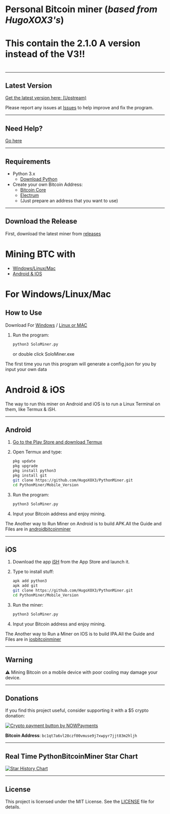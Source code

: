 # Personal Bitcoin miner (*based from HugoXOX3's*)
#
# This contain the 2.1.0 A version instead of the V3!!
#
___

## Latest Version

[Get the latest version here: (Upstream) ](https://github.com/HugoXOX3/PythonBitcoinMiner/releases)

Please report any issues at [Issues](https://github.com/HugoXOX3/PythonBitcoinMiner/issues) to help improve and fix the program.

---

## Need Help?

[Go here](https://github.com/HugoXOX3/PythonMiner/discussions)

---

## Requirements

- Python 3.x
  - [Download Python](https://www.python.org/)
- Create your own Bitcoin Address:
  - [Bitcoin Core](https://bitcoin.org/en/bitcoin-core/)
  - [Electrum](https://electrum.org/?ref=hackernoon.com) 
  - (Just prepare an address that you want to use)

---

## Download the Release

First, download the latest miner from [releases](https://github.com/HugoXOX3/BTCSoloMiner/releases)

# Mining BTC with

- [Windows/Linux/Mac](https://github.com/HugoXOX3/PythonMiner#for-windows-linux-mac)
- [Android & IOS](https://github.com/HugoXOX3/PythonMiner#androidios)

# For Windows/Linux/Mac

## How to Use

Download For [Windows](https://github.com/HugoXOX3/PythonBitcoinMiner/blob/main/SoloMiner.exe) / [Linux or MAC](https://github.com/HugoXOX3/PythonBitcoinMiner/blob/main/SoloMiner.py)

1. Run the program:
   ```sh
   python3 SoloMiner.py
   ```
   or double click SoloMiner.exe

The first time you run this program will generate a config.json for you by input your own data

# Android & iOS

The way to run this miner on Android and iOS is to run a Linux Terminal on them, like Termux & iSH.

---

## Android

1. [Go to the Play Store and download Termux](https://play.google.com/store/apps/details?id=com.termux)

2. Open Termux and type:
   ```sh
   pkg update
   pkg upgrade
   pkg install python3
   pkg install git
   git clone https://github.com/HugoXOX3/PythonMiner.git
   cd PythonMiner/Mobile_Version
   ```

3. Run the program:
   ```sh
   python3 SoloMiner.py
   ```

4. Input your Bitcoin address and enjoy mining.

The Another way to Run Miner on Android is to build APK.All the Guide and Files are in [androidbitcoinminer](https://github.com/HugoXOX3/PythonBitcoinMiner/tree/main/androidbitcoinminer)

---

## iOS

1. Download the app [iSH](https://apps.apple.com/cn/app/ish-shell/id1436902243) from the App Store and launch it.

2. Type to install stuff:
   ```sh
   apk add python3
   apk add git
   git clone https://github.com/HugoXOX3/PythonMiner.git
   cd PythonMiner/Mobile_Version
   ```

3. Run the miner:
   ```sh
   python3 SoloMiner.py
   ```

4. Input your Bitcoin address and enjoy mining.

The Another way to Run a Miner on IOS is to build IPA.All the Guide and Files are in [iosbitcoinminer](https://github.com/HugoXOX3/PythonBitcoinMiner/tree/main/iosbitcoinminer)

---

## Warning

⚠️ Mining Bitcoin on a mobile device with poor cooling may damage your device.

---

## Donations

If you find this project useful, consider supporting it with a $5 crypto donation:

<a href="https://nowpayments.io/payment/?iid=4740744070&source=button" target="_blank" rel="noreferrer noopener">
    <img src="https://nowpayments.io/images/embeds/payment-button-black.svg" alt="Crypto payment button by NOWPayments">
</a>

**Bitcoin Address**: `bc1qt7a6vl28czf00vmuse9j7xwpyr7jjt83m2hljh`

---

## Real Time PythonBitcoinMiner Star Chart

<a href="https://www.star-history.com/#HugoXOX3/PythonBitcoinMiner&Date">
 <picture>
   <source media="(prefers-color-scheme: dark)" srcset="https://api.star-history.com/svg?repos=HugoXOX3/PythonBitcoinMiner&type=Date&theme=dark" />
   <source media="(prefers-color-scheme: light)" srcset="https://api.star-history.com/svg?repos=HugoXOX3/PythonBitcoinMiner&type=Date" />
   <img alt="Star History Chart" src="https://api.star-history.com/svg?repos=HugoXOX3/PythonBitcoinMiner&type=Date" />
 </picture>
</a>

---

## License

This project is licensed under the MIT License. See the [LICENSE](LICENSE) file for details.
